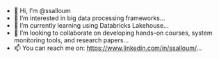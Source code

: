 - 👋 Hi, I’m @ssalloum
- 👀 I’m interested in big data processing frameworks...
- 🌱 I’m currently learning using Databricks Lakehouse...
- 💞️ I’m looking to collaborate on developing hands-on courses, system monitoring tools, and research papers...
- 📫 You can reach me on: https://www.linkedin.com/in/ssalloum/...

<!---
ssalloum/ssalloum is a ✨ special ✨ repository because its `README.md` (this file) appears on your GitHub profile.
You can click the Preview link to take a look at your changes.
--->
